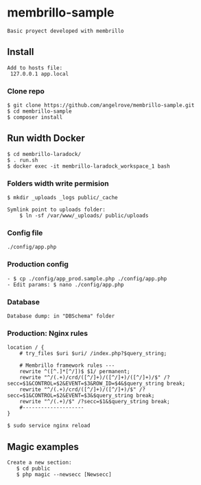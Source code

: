 # membrillo-sample

    Basic proyect developed with membrillo

## Install

    Add to hosts file:
     127.0.0.1 app.local

### Clone repo

    $ git clone https://github.com/angelrove/membrillo-sample.git
    $ cd membrillo-sample
    $ composer install

## Run width Docker

    $ cd membrillo-laradock/
    $ . run.sh
    $ docker exec -it membrillo-laradock_workspace_1 bash

### Folders width write permision

    $ mkdir _uploads _logs public/_cache

    Symlink point to uploads folder:
        $ ln -sf /var/www/_uploads/ public/uploads

### Config file

    ./config/app.php

### Production config

    - $ cp ./config/app_prod.sample.php ./config/app.php
    - Edit params: $ nano ./config/app.php

### Database

    Database dump: in "DBSchema" folder

### Production: Nginx rules

    location / {
        # try_files $uri $uri/ /index.php?$query_string;

        # Membrillo framework rules ---
        rewrite ^([^.]*[^/])$ $1/ permanent;
        rewrite "^/(.+)/crd/([^/]+)/([^/]+)/([^/]+)/$" /?secc=$1&CONTROL=$2&EVENT=$3&ROW_ID=$4&$query_string break;
        rewrite "^/(.+)/crd/([^/]+)/([^/]+)/$" /?secc=$1&CONTROL=$2&EVENT=$3&$query_string break;
        rewrite "^/(.+)/$" /?secc=$1&$query_string break;
        #--------------------
    }

    $ sudo service nginx reload

## Magic examples

    Create a new section:
       $ cd public
       $ php magic --newsecc [Newsecc]

